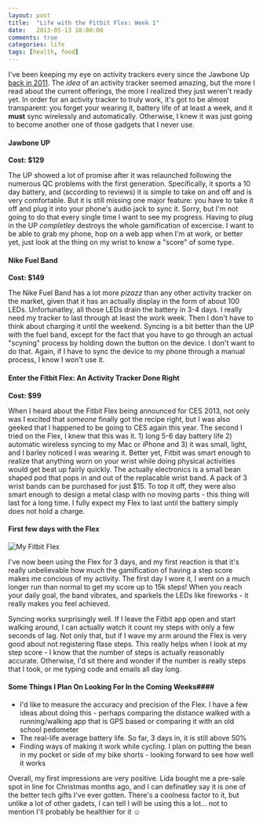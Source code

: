 ```yaml
---
layout: post
title:  "Life with the Fitbit Flex: Week 1"
date:   2013-05-13 18:00:00
comments: true
categories: life
tags: [health, food]
---
```


I've been keeping my eye on activity trackers every since the Jawbone Up [back in 2011](http://www.macworld.com/article/1163367/jawbone_up_wristband.html). The *idea* of an activity tracker seemed amazing, but the more I read about the current offerings, the more I realized they just weren't ready yet. In order for an activity tracker to truly work, it's got to be almost transparent: you forget your wearing it, battery life of at least a week, and it **must** sync wirelessly and automatically. Otherwise, I knew it was just going to become another one of those gadgets that I never use.

#### Jawbone UP ####
**Cost: $129**

The UP showed a lot of promise after it was relaunched following the numerous QC problems with the first generation. Specifically, it sports a 10 day battery, and (according to reviews) it is simple to take on and off and is very comfortable. But it is still missing one major feature: you have to take it off and plug it into your phone's audio jack to sync it. Sorry, but I'm not going to do that every single time I want to see my progress. Having to plug in the UP *completley* destroys the whole gamification of excercise. I want to be able to grab my phone, hop on a web app when I'm at work, or better yet, just look at the thing on my wrist to know a "score" of some type.

#### Nike Fuel Band ###
**Cost: $149**

The Nike Fuel Band has a lot more *pizazz* than any other activity tracker on the market, given that it has an actually display in the form of about 100 LEDs. Unfortunatley, all those LEDs drain the battery in 3-4 days. I really need my tracker to last through at least the work week. Then I don't have to think about charging it until the weekend. Syncing is a bit better than the UP with the fuel band, except for the fact that you have to go through an actual "scyning" process by holding down the button on the device. I don't want to do that. Again, if I have to sync the device to my phone through a manual process, I know I won't use it.

#### Enter the Fitbit Flex: An Activity Tracker Done **Right** ####
**Cost: $99**

When I heard about the Fitbit Flex being announced for CES 2013, not only was I excited that *someone* finally got the recipe right, but I was also geeked that I happened to be going to CES again this year. The second I tried on the Flex, I knew that this was it. 1) long 5-6 day battery life 2) automatic wireless syncing to my Mac or iPhone and 3) it was small, light, and I barley noticed I was wearing it. Better yet, Fitbit was smart enough to realize that anything worn on your wrist while doing physical activities would get beat up fairly quickly. The actually electronics is a small bean shaped pod that pops in and out of the replacable wrist band. A pack of 3 wrist bands can be purchased for just $15. To top it off, they were also smart enough to design a metal clasp with no moving parts - this thing will last for a long time. I fully expect my Flex to last until the battery simply does not hold a charge.

#### First few days with the Flex ####
![My Fitbit Flex]({{site.root_url}}/images/posts/fitbit-flex-1.jpg)

I've now been using the Flex for 3 days, and my first reaction is that it's really unbelievable how much the gamification of having a step score makes me concious of my activity. The first day I wore it, I went on a much longer run than normal to get my score up to 15k steps! When you reach your daily goal, the band vibrates, and sparkels the LEDs like fireworks - it really makes you feel achieved.

Syncing works surprisingly well. If I leave the Fitbit app open and start walking around, I can actually watch it count my steps with only a few seconds of lag. Not only that, but if I wave my arm around the Flex is very good about not registering flase steps. This really helps when I look at my step score - I know that the number of steps is actually reasonably accurate. Otherwise, I'd sit there and wonder if the number is really steps that I took, or me typing code and emails all day long.

#### Some Things I Plan On Looking For In the Coming Weeks####

* I'd like to measure the accuracy and precision of the Flex. I have a few ideas about doing this - perhaps comparing the distance walked with a running/walking app that is GPS based or comparing it with an old school pedometer
* The real-life average battery life. So far, 3 days in, it is still above 50%
* Finding ways of making it work while cycling. I plan on putting the bean in my pocket or side of my bike shorts - looking forward to see how well it works

Overall, my first impressions are very positive. Lida bought me a pre-sale spot in line for Christmas months ago, and I can definatley say it is one of the better tech gifts I've ever gotten. There's a coolness factor to it, but unlike a lot of other gadets, I can tell I will be using this a lot... not to mention I'll probably be healthier for it &#9786;